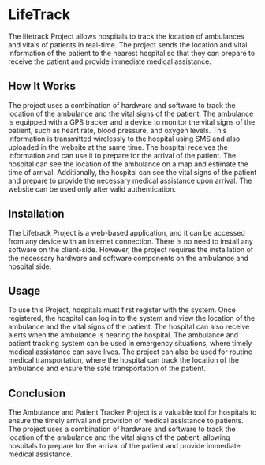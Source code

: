 
# LifeTrack
The lifetrack Project allows hospitals to track the location of ambulances and vitals of patients in real-time. The project sends the location and vital information of the patient to the nearest hospital so that they can prepare to receive the patient and provide immediate medical assistance.


## How It Works
The project uses a combination of hardware and software to track the location of the ambulance and the vital signs of the patient. The ambulance is equipped with a GPS tracker and a device to monitor the vital signs of the patient, such as heart rate, blood pressure, and oxygen levels. This information is transmitted wirelessly to the hospital using SMS and also uploaded in the website at the same time.
The hospital receives the information and can use it to prepare for the arrival of the patient. The hospital can see the location of the ambulance on a map and estimate the time of arrival. Additionally, the hospital can see the vital signs of the patient and prepare to provide the necessary medical assistance upon arrival. The website can be used only after valid authentication.

## Installation
The Lifetrack Project is a web-based application, and it can be accessed from any device with an internet connection. There is no need to install any software on the client-side. However, the project requires the installation of the necessary hardware and software components on the ambulance and hospital side.

## Usage
To use this Project, hospitals must first register with the system. Once registered, the hospital can log in to the system and view the location of the ambulance and the vital signs of the patient. The hospital can also receive alerts when the ambulance is nearing the hospital.
The ambulance and patient tracking system can be used in emergency situations, where timely medical assistance can save lives. The project can also be used for routine medical transportation, where the hospital can track the location of the ambulance and ensure the safe transportation of the patient.

## Conclusion
The Ambulance and Patient Tracker Project is a valuable tool for hospitals to ensure the timely arrival and provision of medical assistance to patients. The project uses a combination of hardware and software to track the location of the ambulance and the vital signs of the patient, allowing hospitals to prepare for the arrival of the patient and provide immediate medical assistance.
